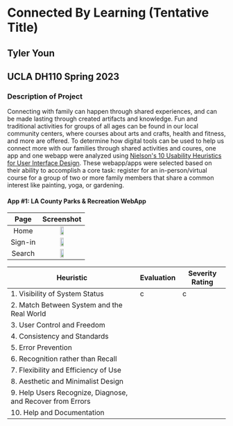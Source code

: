 # Connected By Learning (Tentative Title)
## Tyler Youn 
## UCLA DH110 Spring 2023

### Description of Project
Connecting with family can happen through shared experiences, and can be made lasting through created artifacts and knowledge. Fun and traditional activities for groups of all ages can be found in our local community centers, where courses about arts and crafts, health and fitness, and more are offered. To determine how digital tools can be used to help us connect more with our families through shared activities and coures, one app and one webapp were analyzed using [Nielson's 10 Usability Heuristics for User Interface Design](https://www.nngroup.com/articles/ten-usability-heuristics/). These webapp/apps were selected based on their ability to accomplish a core task: register for an in-person/virtual course for a group of two or more family members that share a common interest like painting, yoga, or gardening. 


#### App #1: LA County Parks & Recreation WebApp

Page             |  Screenshot
:-------------------------:|:-------------------------:
Home |  <img src=":/002ded359cf5404e804ba0444880fc26" width ="30%">
Sign-in | <img src=":/61435ef12a0e45e58fcc37bec7892cb4" width = "30%">
Search | <img src=":/733126d6616746c0ad9dd1c0a8d5d70c" width = "30%">










| Heuristic | Evaluation | Severity Rating |
| --- | --- | --- |
| 1. Visibility of System Status | c | c |
| 2. Match Between System and the Real World
| 3. User Control and Freedom
| 4. Consistency and Standards
| 5. Error Prevention
| 6. Recognition rather than Recall
| 7. Flexibility and Efficiency of Use
| 8. Aesthetic and Minimalist Design
| 9. Help Users Recognize, Diagnose, and Recover from Errors
| 10. Help and Documentation 


